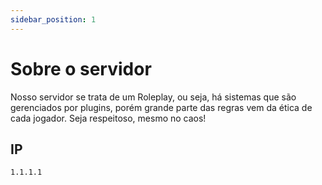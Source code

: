 ```yaml
---
sidebar_position: 1
---
```


# Sobre o servidor

Nosso servidor se trata de um Roleplay, ou seja, há sistemas que são gerenciados por plugins,
porém grande parte das regras vem da ética de cada jogador. Seja respeitoso, mesmo no caos!

## IP

```bash
1.1.1.1
```